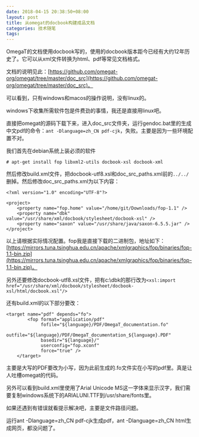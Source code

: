 ```yaml
---
date: 2018-04-15 20:38:50+08:00
layout: post
title: 从omegat的docbook构建成品文档
categories: 技术随笔
tags: 
---
```


OmegaT的文档使用docbook写的，使用的docbook版本距今已经有大约12年历史了。它可以从xml文件转换为html、pdf等常见文档格式。

文档的说明见此：[https://github.com/omegat-org/omegat/tree/master/doc_src](https://github.com/omegat-org/omegat/tree/master/doc_src)。

可以看到，只有windows和macos的操作说明，没有linux的。

windows下收集所需软件包是件费劲的事情，我还是直接用linux吧。

直接把omegat的源码下载下来，进入doc_src文件夹，运行gendoc.bat里的生成中文pdf的命令：`ant -Dlanguage=zh_CN pdf-cjk`，失败。主要是因为一些环境配置不对。

我们首先在debian系统上装必须的软件

`# apt-get install fop libxml2-utils docbook-xsl docbook-xml`

然后修改build.xml文件，把docbook-utf8.xsl和doc_src_paths.xml前的`../../`删掉。然后修改doc_src_paths.xml为以下内容：

```
<?xml version="1.0" encoding="UTF-8"?>

<project>
    <property name="fop.home" value="/home/git/Downloads/fop-1.1" />
    <property name="dbk" value="/usr/share/xml/docbook/stylesheet/docbook-xsl" />
    <property name="saxon" value="/usr/share/java/saxon-6.5.5.jar" />
</project>
```

以上请根据实际情况配置。fop我是直接下载的二进制包，地址如下：[https://mirrors.tuna.tsinghua.edu.cn/apache/xmlgraphics/fop/binaries/fop-1.1-bin.zip](https://mirrors.tuna.tsinghua.edu.cn/apache/xmlgraphics/fop/binaries/fop-1.1-bin.zip)。

另外还要修改docbook-utf8.xsl文件，把有c:\dbk的那行改为`<xsl:import href="/usr/share/xml/docbook/stylesheet/docbook-xsl/html/docbook.xsl"/>`

还有build.xml的以下部分要改：

```
<target name="pdf" depends="fo">
        <fop format="application/pdf"
             fofile="${language}/PDF/OmegaT_documentation.fo"
             outfile="${language}/PDF/OmegaT_documentation_${language}.PDF"
             basedir="${language}/"
             userconfig="fop.xconf"
             force="true" />
    </target>
```

主要是大写的PDF要改为小写，因为此前生成的.fo文件实在小写的pdf里。真是让人吐槽omegat的代码。

另外可以看到build.xml里使用了Arial Unicode MS这一字体来显示汉字，我们需要复制windows系统下的ARIALUNI.TTF到/usr/share/fonts里。

如果还遇到有错误就看提示解决吧，主要是文件路径问题。

运行ant -Dlanguage=zh_CN pdf-cjk生成pdf，ant -Dlanguage=zh_CN html生成网页，都没问题了。